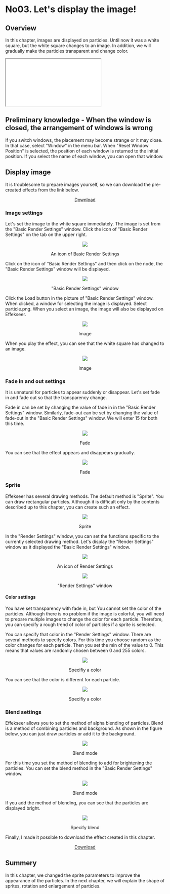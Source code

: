 ﻿# No03. Let's display the image!

<div class="main">

## Overview
In this chapter, images are displayed on particles.
Until now it was a white square, but the white square changes to an image.
In addition, we will gradually make the particles transparent and change color.

<iframe src='../../Sample/viewer.html#03_02_Sample/effect.efk'></iframe>

## Preliminary knowledge - When the window is closed, the arrangement of windows is wrong

If you switch windows, the placement may become strange or it may close.
In that case, select "Window" in the menu bar.
When "Reset Window Position" is selected, the position of each window is returned to the initial position.
If you select the name of each window, you can open that window.

## Display image

It is troublesome to prepare images yourself, so we can download the pre-created effects from the link below.

<div align="center">
<a href = "../../Sample/03_01_Sample.zip">Download</a>
</div>

### Image settings

Let's set the image to the white square immediately.
The image is set from the "Basic Render Settings" window.
Click the icon of "Basic Render Settings" on the tab on the upper right.

<div align="center">
<img src="../../img/Tutorial/03_render_common_icon.png">
<p>An icon of Basic Render Settings</p>
</div>

Click on the icon of "Basic Render Settings" and then click on the node, the "Basic Render Settings" window will be displayed.

<div align="center">
<img src="../../img/Tutorial/03_rendercommon_en.png">
<p>"Basic Render Settings" window</p>
</div>

Click the Load button in the picture of "Basic Render Settings" window.
When clicked, a window for selecting the image is displayed.
Select particle.png.
When you select an image, the image will also be displayed on Effekseer.

<div align="center">
<img src="../../img/Tutorial/03_texture_en.png">
<p>Image</p>
</div>

When you play the effect, you can see that the white square has changed to an image.

<div align="center">
<img src="../../img/Tutorial/03_texture.gif">
<p>Image</p>
</div>

### Fade in and out settings

It is unnatural for particles to appear suddenly or disappear.
Let's set fade in and fade out so that the transparency change.

Fade in can be set by changing the value of fade in in the "Basic Render Settings" window.
Similarly, fade-out can be set by changing the value of fade-out in the "Basic Render Settings" window.
We will enter 15 for both this time.

<div align="center">
<img src="../../img/Tutorial/03_fade_en.png">
<p>Fade</p>
</div>

You can see that the effect appears and disappears gradually.

<div align="center">
<img src="../../img/Tutorial/03_fade.gif">
<p>Fade</p>
</div>

### Sprite

Effekseer has several drawing methods.
The default method is "Sprite". You can draw rectangular particles.
Although it is difficult only by the contents described up to this chapter, you can create such an effect.

<div align="center">
<img src="../../img/Tutorial/03_sprite.png">
<p>Sprite</p>
</div>

In the "Render Settings" window, you can set the functions specific to the currently selected drawing method.
Let's display the "Render Settings" window as it displayed the "Basic Render Settings" window.

<div align="center">
<img src="../../img/Tutorial/03_render_icon.png">
<p>An icon of Render Settings</p>
</div>

<div align="center">
<img src="../../img/Tutorial/03_render_en.png">
<p>"Render Settings" window</p>
</div>

#### Color settings

You have set transparency with fade in, but You cannot set the color of the particles.
Although there is no problem if the image is colorful, you will need to prepare multiple images to change the color for each particle.
Therefore, you can specify a rough trend of color of particles if a sprite is selected.

You can specify that color in the "Render Settings" window. There are several methods to specify colors.
For this time you choose random as the color changes for each particle.
Then you set the min of the value to 0. This means that values are randomly chosen between 0 and 255 colors.

<div align="center">
<img src="../../img/Tutorial/03_color_en.png">
<p>Specifiy a color</p>
</div>

You can see that the color is different for each particle.

<div align="center">
<img src="../../img/Tutorial/03_color.gif">
<p>Specifiy a color</p>
</div>

### Blend settings

Effekseer allows you to set the method of alpha blending of particles.
Blend is a method of combining particles and background.
As shown in the figure below, you can just draw particles or add it to the background.

<div align="center">
<img src="../../img/Tutorial/03_blendmode.png">
<p>Blend mode</p>
</div>

For this time you set the method of blending to add for brightening the particles.
You can set the blend method in the "Basic Render Settings" window.

<div align="center">
<img src="../../img/Tutorial/03_blend_en.png">
<p>Blend mode</p>
</div>

If you add the method of blending, you can see that the particles are displayed bright.

<div align="center">
<img src="../../img/Tutorial/03_blend.gif">
<p>Specify blend</p>
</div>

Finally, I made it possible to download the effect created in this chapter.

<div align="center">
<a href = "../../Sample/03_02_Sample.zip">Download</a>
</div>

## Summery

In this chapter, we changed the sprite parameters to improve the appearance of the particles.
In the next chapter, we will explain the shape of sprites, rotation and enlargement of particles.

</div>